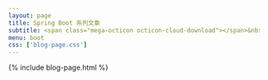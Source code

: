 ```yaml
---
layout: page
title: Spring Boot 系列文章
subtitle: <span class="mega-octicon octicon-cloud-download"></span>&nbsp;&nbsp;springboot
menu: boot
css: ['blog-page.css']
---
```

{% include blog-page.html %}